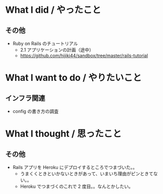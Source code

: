 # What I did / やったこと
## その他
- Ruby on Rails のチュートリアル
    - 2.1 アプリケーションの計画（途中）
    - https://github.com/hijiki44/sandbox/tree/master/rails-tutorial

# What I want to do / やりたいこと
## インフラ関連
- config の書き方の調査

# What I thought / 思ったこと
## その他
- Rails アプリを Heroku にデプロイするところでつまづいた。。
    - うまくくときといかないときがあって、いまいち理由がピンときてない。。
    - Heroku でつまづくのこれで 2 度目。。なんとかしたい。
